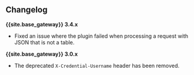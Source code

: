 ## Changelog

**{{site.base_gateway}} 3.4.x**
* Fixed an issue where the plugin failed when processing a request with JSON that is not a table.

**{{site.base_gateway}} 3.0.x**
* The deprecated `X-Credential-Username` header has been removed.
